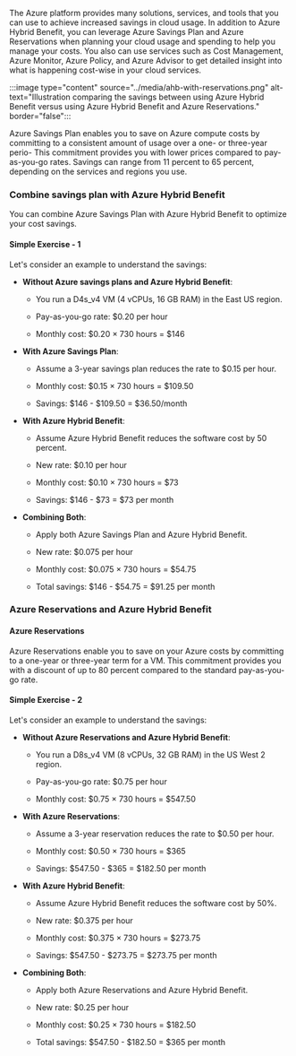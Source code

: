 The Azure platform provides many solutions, services, and tools that you can use to achieve increased savings in cloud usage. In addition to Azure Hybrid Benefit, you can leverage Azure Savings Plan and Azure Reservations when planning your cloud usage and spending to help you manage your costs. You also can use services such as Cost Management, Azure Monitor, Azure Policy, and Azure Advisor to get detailed insight into what is happening cost-wise in your cloud services.

:::image type="content" source="../media/ahb-with-reservations.png" alt-text="Illustration comparing the savings between using Azure Hybrid Benefit versus using Azure Hybrid Benefit and Azure Reservations." border="false":::

Azure Savings Plan enables you to save on Azure compute costs by committing to a consistent amount of usage over a one- or three-year perio- This commitment provides you with lower prices compared to pay-as-you-go rates. Savings can range from 11 percent to 65 percent, depending on the services and regions you use.

### Combine savings plan with Azure Hybrid Benefit

You can combine Azure Savings Plan with Azure Hybrid Benefit to optimize your cost savings.

#### Simple Exercise - 1

Let's consider an example to understand the savings:

- **Without Azure savings plans and Azure Hybrid Benefit**:

    - You run a D4s_v4 VM (4 vCPUs, 16 GB RAM) in the East US region.

    - Pay-as-you-go rate: $0.20 per hour

    - Monthly cost: $0.20 × 730 hours = $146

- **With Azure Savings Plan**:

    - Assume a 3-year savings plan reduces the rate to $0.15 per hour.

    - Monthly cost: $0.15 × 730 hours = $109.50

    - Savings: $146 - $109.50 = $36.50/month

- **With Azure Hybrid Benefit**:

    - Assume Azure Hybrid Benefit reduces the software cost by 50 percent.

    - New rate: $0.10 per hour

    - Monthly cost: $0.10 × 730 hours = $73

    - Savings: $146 - $73 = $73 per month

- **Combining Both**:

    - Apply both Azure Savings Plan and Azure Hybrid Benefit.

    - New rate: $0.075 per hour

    - Monthly cost: $0.075 × 730 hours = $54.75

    - Total savings: $146 - $54.75 = $91.25 per month

### Azure Reservations and Azure Hybrid Benefit

#### Azure Reservations

Azure Reservations enable you to save on your Azure costs by committing to a one-year or three-year term for a VM. This commitment provides you with a discount of up to 80 percent compared to the standard pay-as-you-go rate.

#### Simple Exercise - 2

Let's consider an example to understand the savings:

- **Without Azure Reservations and Azure Hybrid Benefit**:

    - You run a D8s_v4 VM (8 vCPUs, 32 GB RAM) in the US West 2 region.

    - Pay-as-you-go rate: $0.75 per hour

    - Monthly cost: $0.75 × 730 hours = $547.50

- **With Azure Reservations**:

    - Assume a 3-year reservation reduces the rate to $0.50 per hour.

    - Monthly cost: $0.50 × 730 hours = $365

    - Savings: $547.50 - $365 = $182.50 per month

- **With Azure Hybrid Benefit**:

    - Assume Azure Hybrid Benefit reduces the software cost by 50%.

    - New rate: $0.375 per hour

    - Monthly cost: $0.375 × 730 hours = $273.75

    - Savings: $547.50 - $273.75 = $273.75 per month

- **Combining Both**:

    - Apply both Azure Reservations and Azure Hybrid Benefit.

    - New rate: $0.25 per hour

    - Monthly cost: $0.25 × 730 hours = $182.50

    - Total savings: $547.50 - $182.50 = $365 per month
